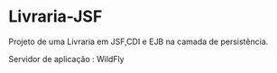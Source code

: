 # Livraria-JSF
Projeto de uma Livraria em JSF,CDI e EJB na camada de persistência.

Servidor de aplicação : WildFly
